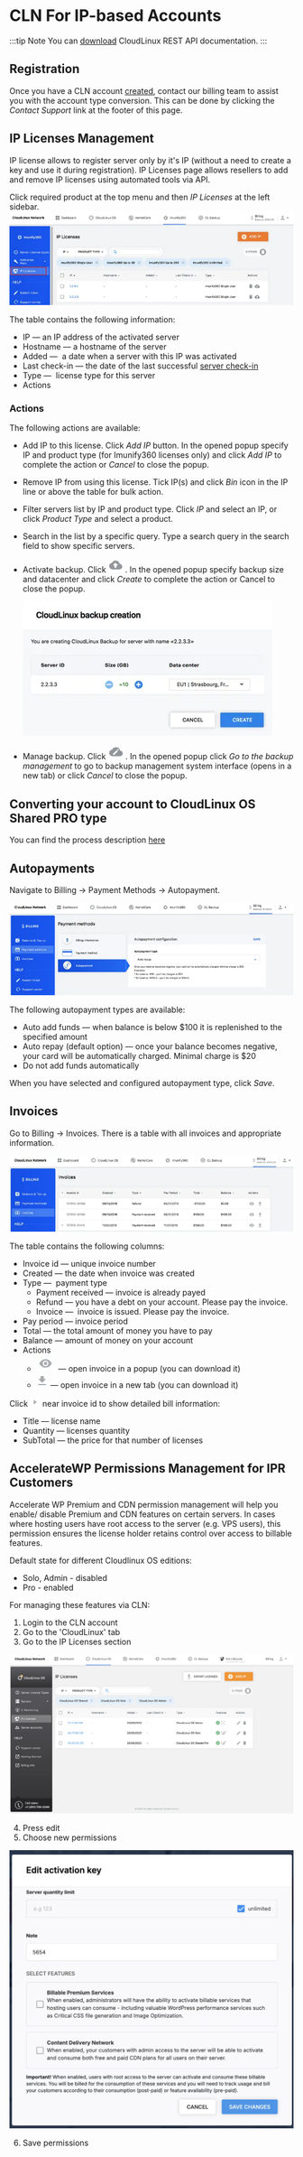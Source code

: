 # CLN For IP-based Accounts

:::tip Note
You can [download](https://docs.cloudlinux.com/cloudlinux_rest_api.pdf) CloudLinux REST API documentation.
:::

## Registration

Once you have a CLN account [created](/cln/introduction/#create-new-account), contact our billing team to assist you with the account type conversion. This can be done by clicking the _Contact Support_ link at the footer of this page.

## IP Licenses Management


IP license allows to register server only by it's IP (without a need to create a key and use it during registration).
IP Licenses page allows resellers to add and remove IP licenses using automated tools via API.

Click required product at the top menu and then _IP Licenses_ at the left sidebar.
![](/images/cln/cln_for_resellers/clniplicense_zoom60.webp)

The table contains the following information:

* IP — an IP address of the activated server
* Hostname — a hostname of the server
* Added —  a date when a server with this IP was activated
* Last check-in — the date of the last successful [server check-in](/cln/terminology/#terminology)
* Type —  license type for this server
* Actions

### Actions

The following actions are available:

* Add IP to this license. Click _Add IP_ button. In the opened popup specify IP and product type (for Imunify360 licenses only) and click _Add IP_ to complete the action or _Cancel_ to close the popup.
* Remove IP from using this license. Tick IP(s) and click _Bin_ icon in the IP line or above the table for bulk action.
* Filter servers list by IP and product type. Click _IP_ and select an IP, or click _Product Type_ and select a product.
* Search in the list by a specific query. Type a search query in the search field to show specific servers.
* Activate backup. Click ![](/images/cln/cln_for_resellers/clnactivatebackup.webp). In the opened popup specify backup size and datacenter and click _Create_ to complete the action or Cancel to close the popup.
  
    ![](/images/cln/cln_for_resellers/clncreatebackup_zoom70.webp)

* Manage backup. Click ![](/images/cln/cln_for_resellers/clnmanagebackup.webp). In the opened popup click _Go to the backup management_ to go to backup management system interface (opens in a new tab) or click _Cancel_ to close the popup.

## Converting your account to CloudLinux OS Shared PRO type

You can find the process description [here](/cln/purchase/#cloudlinux-os-plus)

## Autopayments


Navigate to Billing → Payment Methods → Autopayment.

![](/images/cln/cln_for_resellers/clnautopayments_zoom60.webp)

The following autopayment types are available:

* Auto add funds — when balance is below $100 it is replenished to the specified amount
* Auto repay (default option) — once your balance becomes negative, your card will be automatically charged. Minimal charge is $20
* Do not add funds automatically

When you have selected and configured autopayment type, click _Save_.


## Invoices


Go to Billing → Invoices. There is a table with all invoices and appropriate information.

![](/images/cln/cln_for_resellers/clnresellerinvoices_zoom60.webp)

The table contains the following columns:

* Invoice id — unique invoice number
* Created — the date when invoice was created
* Type —  payment type
    * Payment received — invoice is already payed
    * Refund — you have a debt on your account. Please pay the invoice.
    * Invoice —  invoice is issued. Please pay the invoice.
* Pay period — invoice period
* Total — the total amount of money you have to pay
* Balance — amount of money on your account
* Actions
    * ![](/images/cln/cln_for_resellers/clniconshow.webp) — open invoice in a popup (you can download it)
    * ![](/images/cln/cln_for_resellers/clnicondownload.webp) — open invoice in a new tab (you can download it)

Click ![](/images/cln/cln_for_resellers/clnarrow.webp) near invoice id to show detailed bill information:

* Title — license name
* Quantity — licenses quantity
* SubTotal — the price for that number of licenses


## AccelerateWP Permissions Management for IPR Customers

Accelerate WP Premium and CDN permission management will help you enable/ disable Premium and CDN features on certain servers. In cases where hosting users have root access to the server (e.g. VPS users), this permission ensures the license holder retains control over access to billable features. 

Default state for different Cloudlinux OS editions:
* Solo, Admin - disabled
* Pro - enabled 

For managing these features via CLN:

1. Login to the CLN account
2. Go to the 'CloudLinux' tab
3. Go to the IP Licenses section 

![](/images/cln/cln_for_resellers/cln-ip-licenses-section.webp) 

4. Press edit
5. Choose new permissions 

![](/images/cln/cln_for_resellers/cln-choose-permissions.webp)

6. Save permissions



